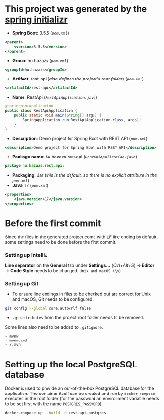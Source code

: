 # This project was generated by the [spring initializr](https://start.spring.io/index.html)

- **Spring Boot**: 3.5.5 (*```pom.xml```*)
```xml
<parent>
    <version>3.5.5</version>
</parent>
```
- **Group**: hu.hazazs (*```pom.xml```*)
```xml
<groupId>hu.hazazs</groupId>
```
- **Artifact**: rest-api (*also defines the project's root folder*)  (*```pom.xml```*)
```xml
<artifactId>rest-api</artifactId>
```
- **Name**: RestApi (*```RestApiApplication.java```*)
```java
@SpringBootApplication
public class RestApiApplication {
    public static void main(String[] args) {
        SpringApplication.run(RestApiApplication.class, args);
    }
}
```
- **Description**: Demo project for Spring Boot with REST API  (*```pom.xml```*)
```xml
<description>Demo project for Spring Boot with REST API</description>
```
- **Package name**: hu.hazazs.rest.api (*```RestApiApplication.java```*)
```java
package hu.hazazs.rest.api;
```
- **Packaging**: Jar (*this is the default, so there is no explicit attribute in the ```pom.xml```*)
- **Java**: 17  (*```pom.xml```*)
```xml
<properties>
    <java.version>17</java.version>
</properties>
```

# Before the first commit

Since the files in the generated project come with LF line ending by default, some settings need to be done before the first commit.

### Setting up IntelliJ

**Line separator** on the **General** tab under **Settings...** (*Ctrl+Alt+S*) → **Editor** → **Code Style** needs to be changed.
```Unix and macOS (\n)```

### Setting up Git

- To ensure line endings in files to be checked out are correct for Unix and macOS, Git needs to be configured.
```bash
git config --global core.autocrlf false
```
- ```.gitattributes``` from the project root folder needs to be removed.

Some lines also need to be added to ```.gitignore```.
```
- mvnw
- mvnw.cmd
- /.mvn
```

# Setting up the local PostgreSQL database

Docker is used to provide an out-of-the-box PostgreSQL database for the application. The container itself can be created and
run by ```docker-compose``` executed in the root folder (for the password an environment variable needs to be set first with the name
```POSTGRES_PASSWORD```).
```bash
docker-compose up --build -d rest-api-postgres
```